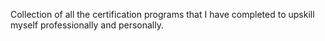 Collection of all the certification programs that I have completed to upskill myself professionally and personally. 
